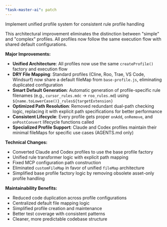 ```yaml
---
"task-master-ai": patch
---
```


Implement unified profile system for consistent rule profile handling

This architectural improvement eliminates the distinction between "simple" and "complex" profiles. All profiles now follow the same execution flow with shared default configurations.

**Major Improvements:**

- **Unified Architecture**: All profiles now use the same `createProfile()` factory and execution flow
- **DRY File Mapping**: Standard profiles (Cline, Roo, Trae, VS Code, Windsurf) now share a default fileMap from `base-profile.js`, eliminating duplicated configuration
- **Smart Default Generation**: Automatic generation of profile-specific rule filenames (e.g., `cursor_rules.mdc` → `roo_rules.md`) using `${name.toLowerCase()}_rules${targetExtension}`
- **Optimized Path Resolution**: Removed redundant dual-path checking logic, replacing it with explicit path specifications for better performance
- **Consistent Lifecycle**: Every profile gets proper `onAdd`, `onRemove`, and `onPostConvert` lifecycle functions called
- **Specialized Profile Support**: Claude and Codex profiles maintain their minimal fileMaps for specific use cases (AGENTS.md only)

**Technical Changes:**

- Converted Claude and Codex profiles to use the base profile factory
- Unified rule transformer logic with explicit path mapping
- Fixed MCP configuration path construction
- Eliminated `customFileMap` in favor of unified `fileMap` architecture
- Simplified base profile factory logic by removing obsolete asset-only profile handling

**Maintainability Benefits:**

- Reduced code duplication across profile configurations
- Centralized default file mapping logic
- Simplified profile creation and maintenance
- Better test coverage with consistent patterns
- Cleaner, more predictable codebase structure
